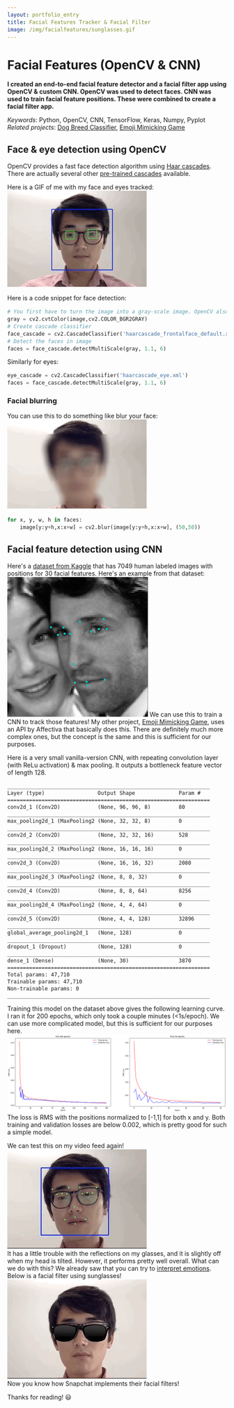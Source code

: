 ```yaml
---
layout: portfolio_entry
title: Facial Features Tracker & Facial Filter
image: /img/facialfeatures/sunglasses.gif
---
```


# Facial Features (OpenCV & CNN)
**I created an end-to-end facial feature detector and a facial filter app using OpenCV & custom CNN.  OpenCV was used to detect faces.  CNN was used to train facial feature positions.  These were combined to create a facial filter app.**

*Keywords*: Python, OpenCV, CNN, TensorFlow, Keras, Numpy, Pyplot  
*Related projects*: [Dog Breed Classifier](http://adrianyi.com/2017/07/DogBreedClassifier.html), [Emoji Mimicking Game](https://adrianyi.com/2017/06/CVMimic.html)

## Face & eye detection using OpenCV
OpenCV provides a fast face detection algorithm using [Haar cascades](http://docs.opencv.org/trunk/d7/d8b/tutorial_py_face_detection.html).  There are actually several other [pre-trained cascades](https://github.com/opencv/opencv/tree/master/data/haarcascades) available.

Here is a GIF of me with my face and eyes tracked:  
<img src="/img/facialfeatures/face_eye_tracker.gif">  

Here is a code snippet for face detection:
``` Python
# You first have to turn the image into a gray-scale image. OpenCV also uses BGR color space.
gray = cv2.cvtColor(image,cv2.COLOR_BGR2GRAY)
# Create cascade classifier
face_cascade = cv2.CascadeClassifier('haarcascade_frontalface_default.xml')
# Detect the faces in image
faces = face_cascade.detectMultiScale(gray, 1.1, 6)
```
Similarly for eyes:  
``` Python
eye_cascade = cv2.CascadeClassifier('haarcascade_eye.xml')
faces = face_cascade.detectMultiScale(gray, 1.1, 6)
```

### Facial blurring

You can use this to do something like blur your face:  
<img class="picture" src="/img/facialfeatures/facial_blur.gif">  
``` Python
for x, y, w, h in faces:
    image[y:y+h,x:x+w] = cv2.blur(image[y:y+h,x:x+w], (50,50))
```

## Facial feature detection using CNN
Here's a [dataset from Kaggle](https://www.kaggle.com/c/facial-keypoints-detection/data) that has 7049 human labeled images with positions for 30 facial features.  Here's an example from that dataset:  
<img class="picture" src="/img/facialfeatures/mcdreamy.png" title="McDreamy :P">
We can use this to train a CNN to track those features!  My other project, [Emoji Mimicking Game](https://adrianyi.com/2017/06/CVMimic.html), uses an API by Affectiva that basically does this.  There are definitely much more complex ones, but the concept is the same and this is sufficient for our purposes.

Here is a very small vanilla-version CNN, with repeating convolution layer (with ReLu activation) & max pooling.  It outputs a bottleneck feature vector of length 128.
```
_________________________________________________________________
Layer (type)                 Output Shape              Param #   
=================================================================
conv2d_1 (Conv2D)            (None, 96, 96, 8)         80        
_________________________________________________________________
max_pooling2d_1 (MaxPooling2 (None, 32, 32, 8)         0         
_________________________________________________________________
conv2d_2 (Conv2D)            (None, 32, 32, 16)        528       
_________________________________________________________________
max_pooling2d_2 (MaxPooling2 (None, 16, 16, 16)        0         
_________________________________________________________________
conv2d_3 (Conv2D)            (None, 16, 16, 32)        2080      
_________________________________________________________________
max_pooling2d_3 (MaxPooling2 (None, 8, 8, 32)          0         
_________________________________________________________________
conv2d_4 (Conv2D)            (None, 8, 8, 64)          8256      
_________________________________________________________________
max_pooling2d_4 (MaxPooling2 (None, 4, 4, 64)          0         
_________________________________________________________________
conv2d_5 (Conv2D)            (None, 4, 4, 128)         32896     
_________________________________________________________________
global_average_pooling2d_1   (None, 128)               0         
_________________________________________________________________
dropout_1 (Dropout)          (None, 128)               0         
_________________________________________________________________
dense_1 (Dense)              (None, 30)                3870      
=================================================================
Total params: 47,710
Trainable params: 47,710
Non-trainable params: 0
_________________________________________________________________
```
Training this model on the dataset above gives the following learning curve.  I ran it for 200 epochs, which only took a couple minutes (<1s/epoch).  We can use more complicated model, but this is sufficient for our purposes here.  
<img class="picture" src="/img/facialfeatures/learning_curve.png" title="Learning curve! Not so exciting...">  
The loss is RMS with the positions normalized to [-1,1] for both x and y.  Both training and validation losses are below 0.002, which is pretty good for such a simple model.

We can test this on my video feed again!  
<img class="picture" src="/img/facialfeatures/facial_features.gif">  
It has a little trouble with the reflections on my glasses, and it is slightly off when my head is tilted.  However, it performs pretty well overall.  What can we do with this?  We already saw that you can try to [interpret emotions](https://adrianyi.com/2017/06/CVMimic.html).  
Below is a facial filter using sunglasses!
<img class="picture" src="/img/facialfeatures/sunglasses.gif" title="Tada.">  
Now you know how Snapchat implements their facial filters!

Thanks for reading! :smiley:

<style>
.picture {align: center}
</style>

